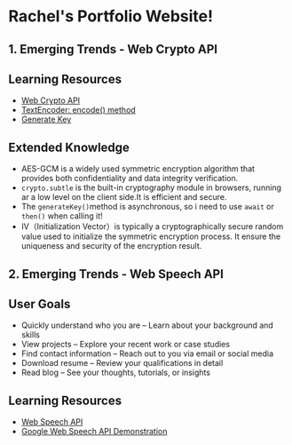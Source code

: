 # Rachel's Portfolio Website!

## 1. Emerging Trends - Web Crypto API

## Learning Resources

- [Web Crypto API](https://developer.mozilla.org/en-US/docs/Web/API/Web_Crypto_API)
- [TextEncoder: encode() method](https://developer.mozilla.org/en-US/docs/Web/API/TextEncoder/encode)
- [Generate Key](https://developer.mozilla.org/en-US/docs/Web/API/SubtleCrypto/generateKey)

## Extended Knowledge

- AES-GCM is a widely used symmetric encryption algorithm that provides both confidentiality and data integrity verification.
- `crypto.subtle` is the built-in cryptography module in browsers, running ar a low level on the client side.It is efficient and secure.
- The `generateKey()`method is asynchronous, so i need to use `await` or `then()` when calling it!
- IV（Initialization Vector）is typically a cryptographically secure random value used to initialize the symmetric encryption process. It ensure the uniqueness and security of the encryption result.

## 2. Emerging Trends - Web Speech API

## User Goals

- Quickly understand who you are – Learn about your background and skills
- View projects – Explore your recent work or case studies
- Find contact information – Reach out to you via email or social media
- Download resume – Review your qualifications in detail
- Read blog – See your thoughts, tutorials, or insights

## Learning Resources

- [Web Speech API](https://developer.mozilla.org/en-US/docs/Web/API/Web_Speech_API)
- [Google Web Speech API Demonstration](https://www.google.com/intl/en/chrome/demos/speech.html)
